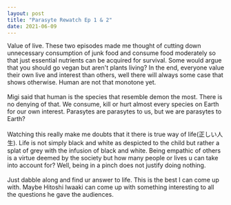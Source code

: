 ```yaml
---
layout: post
title: "Parasyte Rewatch Ep 1 & 2"
date: 2021-06-09
---
```


Value of live. These two episodes made me thought of cutting down unnecessary consumption of junk food and consume food moderately so that just essential nutrients can be acquired for survival. Some would argue that you should go vegan but aren't plants living? In the end, everyone value their own live and interest than others, well there will always some case that shows otherwise. Human are not that monotone yet.<br><br>
Migi said that human is the species that resemble demon the most. There is no denying of that. We consume, kill or hurt almost every species on Earth for our own interest. Parasytes are parasytes to us, but we are parasytes to Earth?<br><br>
Watching this really make me doubts that it there is true way of life(正しい人生). Life is not simply black and white as despicted to the child but rather a splat of grey with the infusion of black and white. Being empathic of others is a virtue deemed by the society but how many people or lives u can take into account for? Well, being in a pinch does not justify doing nothing. <br><br>
Just dabble along and find ur answer to life. This is the best I can come up with. Maybe Hitoshi Iwaaki can come up with something interesting to all the questions he  gave the audiences.
